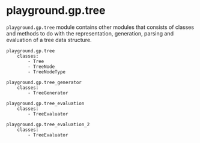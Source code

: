 # playground.gp.tree
`playground.gp.tree` module contains other modules that consists of classes and
methods to do with the representation, generation, parsing and evaluation of a
tree data structure.

    playground.gp.tree
        classes:
            - Tree
            - TreeNode
            - TreeNodeType

    playground.gp.tree_generator
        classes:
            - TreeGenerator

    playground.gp.tree_evaluation
        classes:
            - TreeEvaluator

    playground.gp.tree_evaluation_2
        classes:
            - TreeEvaluator
